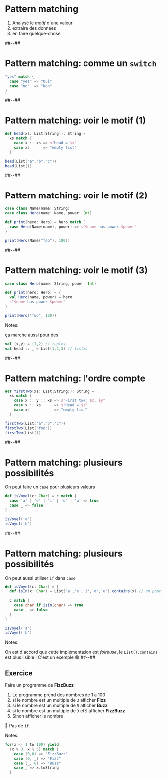 <!-- .slide: class="sfeir-bg-white-1 with-code-dark big-code" -->

# Pattern matching

1. Analysé le _motif_ d'une valeur
2. extraire des données
3. en faire quelque-chose

  ##--##

<!-- .slide: class="sfeir-bg-white-1 with-code-dark big-code" -->

# Pattern matching: comme un `switch`

```scala
"yes" match {
  case "yes" => "Oui"
  case "no"  => "Non"
}
```

##--##

<!-- .slide: class="sfeir-bg-white-1 with-code-dark big-code" -->

# Pattern matching: voir le motif (1)

```scala
def head(xs: List[String]): String =
  xs match {
    case x :: xs => s"Head = $x"
    case xs      => "empty list"
  }

head(List("a","b","c"))
head(List())
```

##--##

<!-- .slide: class="sfeir-bg-white-1 with-code-dark big-code" -->

# Pattern matching: voir le motif (2)

```scala
case class Name(name: String)
case class Hero(name: Name, power: Int)

def print(hero: Hero) = hero match {
  case Hero(Name(name), power) => s"$name has power $power"
}

print(Hero(Name("foo"), 100))
```

##--##

<!-- .slide: class="sfeir-bg-white-1 with-code-dark big-code" -->

# Pattern matching: voir le motif (3)

```scala
case class Hero(name: String, power: Int)

def print(hero: Hero) = {
  val Hero(name, power) = hero
  s"$name has power $power"
}

print(Hero("foo", 100))
```

Notes: 

ça marche aussi pour des 
```scala
val (x,y) = (1,2) // tuples
val head :: _ = List(1,2,3) // listes
```

##--##

<!-- .slide: class="sfeir-bg-white-1 with-code-dark big-code" -->

# Pattern matching: l'ordre compte

```scala
def firstTwo(xs: List[String]): String =
  xs match {
    case x :: y :: xs => s"First two: $x, $y"
    case x :: xs      => s"Head = $x"
    case xs           => "empty list"
  }

firstTwo(List("a","b","c"))
firstTwo(List("foo"))
firstTwo(List())
```

##--##
<!-- .slide: class="sfeir-bg-white-1 with-code-dark big-code" -->
# Pattern matching: plusieurs possibilités

On peut faire un `case` pour plusieurs valeurs

```scala
def isVoyel(c: Char) = c match {
  case 'a' | 'e' | 'i' | 'o' | 'u' => true
  case _ => false
}

isVoyel('a')
isVoyel('b')
```

##--##
<!-- .slide: class="sfeir-bg-white-1 with-code-dark big-code" -->
# Pattern matching: plusieurs possibilités

On peut aussi utiliser `if` dans `case`

```scala
def isVoyel(c: Char) = {
  def isIn(x: Char) = List('a','e','i','o','u').contains(x) // on pourrait réduire la fonction  a cette ligne 😁
  
  c match {
    case char if isIn(char) => true
    case _ => false
  }
}

isVoyel('a')
isVoyel('b')
```

Notes:

On est d'accord que cette implémentation est *foireuse*, le `List().contains` est plus lisible !
C'est un exemple 😁
##--##

<!-- .slide: class="sfeir-bg-pink exercice" -->

## Exercice

Faire un programme de **FizzBuzz**

1. Le programme prend des nombres de 1 a 100
2. si le nombre est un multiple de `3` afficher **Fizz**
3. si le nombre est un multiple de `5` afficher **Buzz**
4. si le nombre est un multiple de `3` et `5` afficher **FizzBuzz**
5. Sinon afficher le nombre

🚫 Pas de `if`

Notes:

```scala
for(x <- 1 to 100) yield
  (x % 3, x % 5) match {
    case (0,0) => "FizzBuzz"
    case (0, _) => "Fizz"
    case (_, 0) => "Buzz"
    case _ => x.toString
  }
```